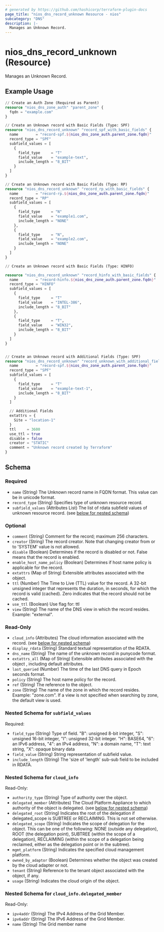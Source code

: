 ```yaml
---
# generated by https://github.com/hashicorp/terraform-plugin-docs
page_title: "nios_dns_record_unknown Resource - nios"
subcategory: "DNS"
description: |-
  Manages an Unknown Record.
---
```


# nios_dns_record_unknown (Resource)

Manages an Unknown Record.

## Example Usage

```terraform
// Create an Auth Zone (Required as Parent)
resource "nios_dns_zone_auth" "parent_zone" {
  fqdn = "example.com"
}

// Create an Unknown record with Basic Fields (Type: SPF)
resource "nios_dns_record_unknown" "record_spf_with_basic_fields" {
  name        = "record-spf.${nios_dns_zone_auth.parent_zone.fqdn}"
  record_type = "SPF"
  subfield_values = [
    {
      field_type     = "T"
      field_value    = "example-text",
      include_length = "8_BIT"
    }
  ]
}

// Create an Unknown record with Basic Fields (Type: RP)
resource "nios_dns_record_unknown" "record_rp_with_basic_fields" {
  name        = "record-rp.${nios_dns_zone_auth.parent_zone.fqdn}"
  record_type = "RP"
  subfield_values = [
    {
      field_type     = "N"
      field_value    = "example1.com",
      include_length = "NONE"
    },
    {
      field_type     = "N",
      field_value    = "example2.com",
      include_length = "NONE"
    }
  ]
}

// Create an Unknown record with Basic Fields (Type: HINFO)

resource "nios_dns_record_unknown" "record_hinfo_with_basic_fields" {
  name        = "record-hinfo.${nios_dns_zone_auth.parent_zone.fqdn}"
  record_type = "HINFO"
  subfield_values = [
    {
      field_type     = "T"
      field_value    = "INTEL-386",
      include_length = "8_BIT"
    },
    {
      field_type     = "T",
      field_value    = "WIN32",
      include_length = "8_BIT"
    }
  ]
}


// Create an Unknown record with Additional Fields (Type: SPF)
resource "nios_dns_record_unknown" "record_unknown_with_additional_fields" {
  name        = "record-spf.${nios_dns_zone_auth.parent_zone.fqdn}"
  record_type = "SPF"
  subfield_values = [
    {
      field_type     = "T"
      field_value    = "example-text-1",
      include_length = "8_BIT"
    }
  ]

  // Additional Fields
  extattrs = {
    Site = "location-1"
  }
  ttl     = 3600
  use_ttl = true
  disable = false
  creator = "STATIC"
  comment = "Unknown record created by Terraform"
}
```

<!-- schema generated by tfplugindocs -->
## Schema

### Required

- `name` (String) The Unknown record name in FQDN format. This value can be in unicode format.
- `record_type` (String) Specifies type of unknown resource record.
- `subfield_values` (Attributes List) The list of rdata subfield values of unknown resource record. (see [below for nested schema](#nestedatt--subfield_values))

### Optional

- `comment` (String) Comment for the record; maximum 256 characters.
- `creator` (String) The record creator. Note that changing creator from or to 'SYSTEM' value is not allowed.
- `disable` (Boolean) Determines if the record is disabled or not. False means that the record is enabled.
- `enable_host_name_policy` (Boolean) Determines if host name policy is applicable for the record.
- `extattrs` (Map of String) Extensible attributes associated with the object.
- `ttl` (Number) The Time to Live (TTL) value for the record. A 32-bit unsigned integer that represents the duration, in seconds, for which the record is valid (cached). Zero indicates that the record should not be cached.
- `use_ttl` (Boolean) Use flag for: ttl
- `view` (String) The name of the DNS view in which the record resides. Example: "external".

### Read-Only

- `cloud_info` (Attributes) The cloud information associated with the record. (see [below for nested schema](#nestedatt--cloud_info))
- `display_rdata` (String) Standard textual representation of the RDATA.
- `dns_name` (String) The name of the unknown record in punycode format.
- `extattrs_all` (Map of String) Extensible attributes associated with the object , including default attributes.
- `last_queried` (Number) The time of the last DNS query in Epoch seconds format.
- `policy` (String) The host name policy for the record.
- `ref` (String) The reference to the object.
- `zone` (String) The name of the zone in which the record resides. Example: "zone.com". If a view is not specified when searching by zone, the default view is used.

<a id="nestedatt--subfield_values"></a>
### Nested Schema for `subfield_values`

Required:

- `field_type` (String) Type of field. "B": unsigned 8-bit integer, "S": unsigned 16-bit integer, "I": unsigned 32-bit integer. "H": BASE64, "6": an IPv6 address, "4": an IPv4 address, "N": a domain name, "T": text string, "X": opaque binary data
- `field_value` (String) String representation of subfield value.
- `include_length` (String) The 'size of 'length' sub-sub field to be included in RDATA.


<a id="nestedatt--cloud_info"></a>
### Nested Schema for `cloud_info`

Read-Only:

- `authority_type` (String) Type of authority over the object.
- `delegated_member` (Attributes) The Cloud Platform Appliance to which authority of the object is delegated. (see [below for nested schema](#nestedatt--cloud_info--delegated_member))
- `delegated_root` (String) Indicates the root of the delegation if delegated_scope is SUBTREE or RECLAIMING. This is not set otherwise.
- `delegated_scope` (String) Indicates the scope of delegation for the object. This can be one of the following: NONE (outside any delegation), ROOT (the delegation point), SUBTREE (within the scope of a delegation), RECLAIMING (within the scope of a delegation being reclaimed, either as the delegation point or in the subtree).
- `mgmt_platform` (String) Indicates the specified cloud management platform.
- `owned_by_adaptor` (Boolean) Determines whether the object was created by the cloud adapter or not.
- `tenant` (String) Reference to the tenant object associated with the object, if any.
- `usage` (String) Indicates the cloud origin of the object.

<a id="nestedatt--cloud_info--delegated_member"></a>
### Nested Schema for `cloud_info.delegated_member`

Read-Only:

- `ipv4addr` (String) The IPv4 Address of the Grid Member.
- `ipv6addr` (String) The IPv6 Address of the Grid Member.
- `name` (String) The Grid member name
